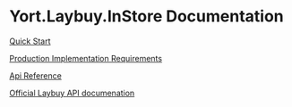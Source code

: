 # Yort.Laybuy.InStore Documentation


[Quick Start](quickstart.html)

[Production Implementation Requirements](../articles/productionrequirements.html)

[Api Reference](Yort.Laybuy.InStore.html)

[Official Laybuy API documenation](https://integrations.laybuy.com/reference)
